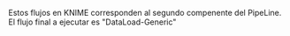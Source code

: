 Estos flujos en KNIME corresponden al segundo compenente del PipeLine. El flujo final a ejecutar es "DataLoad-Generic"
